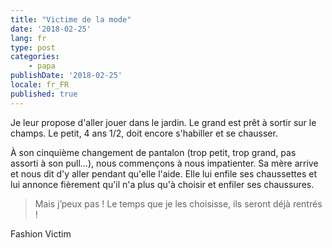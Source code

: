 ```yaml
---
title: "Victime de la mode"
date: '2018-02-25'
lang: fr
type: post
categories:
    - papa
publishDate: '2018-02-25'
locale: fr_FR
published: true
---
```


Je leur propose d'aller jouer dans le jardin. Le grand est prêt à sortir sur le champs. Le petit, 4 ans 1/2, doit encore s'habiller et se chausser.

<!-- more -->

À son cinquième changement de pantalon (trop petit, trop grand, pas assorti à son pull…), nous commençons à nous impatienter. Sa mère arrive et nous dit d'y aller pendant qu'elle l'aide. Elle lui enfile ses chaussettes et lui annonce fièrement qu'il n'a plus qu'à choisir et enfiler ses chaussures.

> Mais j’peux pas ! Le temps que je les choisisse, ils seront déjà rentrés !

<span lang="en">Fashion Victim</span>